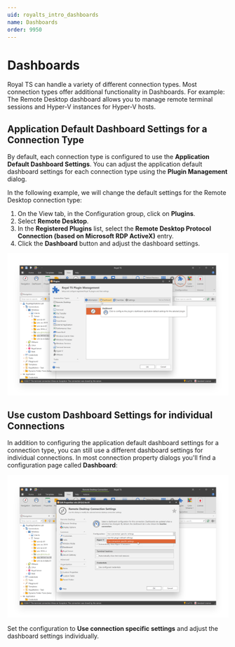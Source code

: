 ```yaml
---
uid: royalts_intro_dashboards
name: Dashboards
order: 9950
---
```


# Dashboards

Royal TS can handle a variety of different connection types. Most connection types offer additional functionality in Dashboards. For example: The Remote Desktop dashboard allows you to manage remote terminal sessions and Hyper-V instances for Hyper-V hosts.

## Application Default Dashboard Settings for a Connection Type

By default, each connection type is configured to use the **Application Default Dashboard Settings**. You can adjust the application default dashboard settings for each connection type using the **Plugin Management** dialog.

In the following example, we will change the default settings for the Remote Desktop connection type:

1. On the View tab, in the Configuration group, click on **Plugins**.
2. Select **Remote Desktop**.
3. In the **Registered Plugins** list, select the **Remote Desktop Protocol Connection (based on Microsoft RDP ActiveX)** entry.
4. Click the **Dashboard** button and adjust the dashboard settings.

![](/r2023/images/RoyalTS/GettingStarted/Dashboards_01.png)

## Use custom Dashboard Settings for individual Connections

In addition to configuring the application default dashboard settings for a connection type, you can still use a different dashboard settings for individual connections. In most connection property dialogs you'll find a configuration page called **Dashboard**:

![](/r2023/images/RoyalTS/GettingStarted/Dashboards_02.png)

Set the configuration to **Use connection specific settings** and adjust the dashboard settings individually.
